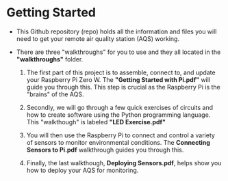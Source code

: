 # Getting Started

* This Github repository (repo) holds all the information and files you will need to get your remote air quality station (AQS) working.

* There are three "walkthroughs" for you to use and they all located in the **"walkthroughs"** folder.

  1. The first part of this project is to assemble, connect to, and update your Raspberry Pi Zero W. The **"Getting Started with Pi.pdf"** will guide you through this. This step is crucial as the Raspberry Pi is the "brains" of the AQS.
  
  2. Secondly, we will go through a few quick exercises of circuits and how to create software using the Python programming language. This "walkthough" is labeled **"LED Exercise.pdf"**
  
  3. You will then use the Raspberry Pi to connect and control a variety of sensors to monitor environmental conditions. The **Connecting Sensors to Pi.pdf** walkthrough guides you through this.
  
  4. Finally, the last walkthough, **Deploying Sensors.pdf**, helps show you how to deploy your AQS for monitoring.





